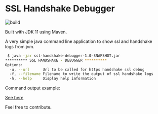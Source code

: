 # SSL Handshake Debugger

![build](https://github.com/gabrielpadilh4/ssl-handshake-debugger/actions/workflows/maven.yml/badge.svg)

Built with JDK 11 using Maven.

A very simple java command line application to show ssl and handshake logs from jvm.

```sh
 $ java -jar ssl-handshake-debugger-1.0-SNAPSHOT.jar
********** SSL HANDSHAKE - DEBUGGER **********
Options:
  -u, --url      Url to be called for https handshake ssl debug
  -f, --filename Filename to write the output of ssl handshake logs
  -h, --help     Display help information
```

Command output example:

[See here](https://gist.github.com/gabrielpadilh4/bb53c94cdf578190a77b73cc6c323875#file-ssl-handshake-example-output-log)

Feel free to contribute.
